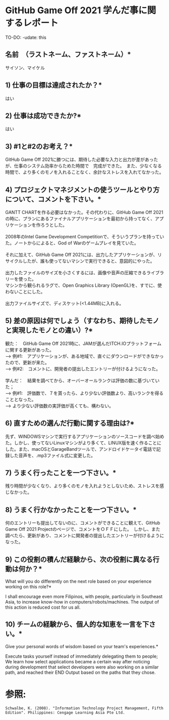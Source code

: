# GitHub Game Off 2021 学んだ事に関するレポート

TO-DO: -udate: this

## 名前　（ラストネーム、ファストネーム）*

サイソン、マイケル

## 1) 仕事の目標は達成されたか？*

はい

## 2) 仕事は成功できたか?*

はい

## 3) #1と#2のお考え？*

GitHub Game Off 2021に勝つには、期待した必要な入力と出力が差があったが、仕事のシステム効率からためた時間で　完成ができた。　また、少なくなる時間で、より多くのモノを入れることなく、余計なストレスを入れてなかった。

## 4) プロジェクトマネジメントの使うツールとやり方について、コメントを下さい。*

GANTT CHARTを作る必要はなかった。その代わりに、GitHub Game Off 2021の時に、プランにあるファイナルアプリケーションを最初から持ってなく、アプリケーションを作ろうとした。<br/>
<br/>
2008年のIntel Game Development Competitionで、そういうプランを持っていた。ノートからによると、God of Warのゲームプレイを見ていた。<br/>
<br/>
それに加えて、GitHub Game Off 2021には、出力したアプリケーションが、リサイクルしたが、誰も使ってないマシンで実行できると、意図的にやった。<br/>
<br/>
出力したファイルのサイズを小さくするには、画像や音声の圧縮できるライブラリーを使った。<br/>
マシンから観られるラグで、Open Graphics Library (OpenGL)を、すでに、使わないことにした。<br/>
<br/>
出力ファイルサイズで、ディスケット(<1.44MB)に入れる。

## 5) 差の原因は何でしょう（すなわち、期待したモノと実現したモノとの違い）?*

観た：　GitHub Game Off 2021時に、JAMが選んだITCH.IOプラットフォームに関する更新があった。<br/>
--> 例#1:　アプリケーションが、ある地域で、直ぐにダウンロードができなかったので、更新が来た。<br/>
--> 例#2:　コメントに、開発者の提出したエントリーが付けるようになった。<br/>
<br/>
学んだ：　結果を調べてから、オーバーオールランクは評価の数に基づいていた；<br/>
--> 例#1:　評価数で、７を貰ったら、より少ない評価数より、高いランクを得ることとなった。<br/>
--> より少ない評価数の実評価が高くても、構わない。<br/>

## 6) 直すための選んだ行動に関する理由は?*

先ず、WINDOWSマシンで実行するアプリケーションのソースコードを調べ始めた。しかし、使ってないLinuxマシンがより多くて、LINUX版を速く作ることにした。また、macOSとGarageBandツールで、アンドロイドケータイ電話で記録した音声を、.mp3ファイル式に変更した。

## 7) うまく行ったことを一つ下さい。*

残り時間が少なくなり、より多くのモノを入れようとしないため、ストレスを感じなかった。

## 8) うまく行かなかったことを一つ下さい。*

何のエントリーも提出してないのに、コメントができることに観えて、GitHub Game Off 2021 Projectのページで、コメントをＯＦＦにした。　しかし、また調べたら、更新があり、コメントに開発者の提出したエントリーが付けるようになった。

## 9) この役割の積んだ経験から、次の役割に異なる行動は何か？*

What will you do differently on the next role based on your experience working on this role?*

I shall encourage even more Filipinos, with people, particularly in Southeast Asia, to increase know-how in computers/robots/machines. The output of this action is reduced cost for us all.

## 10) チームの経験から、個人的な知恵を一言を下さい。*
Give your personal words of wisdom based on your team's experiences.*

Execute tasks yourself instead of immediately delegating them to people; We learn how select applications became a certain way after noticing during development that select developers were also working on a similar path, and reached their END Output based on the paths that they chose.

# 参照:
    Schwalbe, K. (2008). "Information Technology Project Management, Fifth Edition". Philippines: Cengage Learning Asia Pte Ltd.

